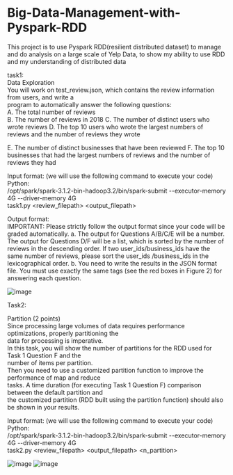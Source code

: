 # Big-Data-Management-with-Pyspark-RDD
This project is to use Pyspark RDD(resilient distributed dataset) to manage and do analysis on a large scale of Yelp Data, to show my ability to use RDD and my understanding of distributed data  

task1:    
Data Exploration  
You will work on test_review.json, which contains the review information from users, and write a  
program to automatically answer the following questions:  
A. The total number of reviews  
B. The number of reviews in 2018 
C. The number of distinct users who wrote reviews 
D. The top 10 users who wrote the largest numbers of reviews and the number of reviews they wrote
  
E. The number of distinct businesses that have been reviewed 
F. The top 10 businesses that had the largest numbers of reviews and the number of reviews they had  

Input format: (we will use the following command to execute your code)  
Python:  
/opt/spark/spark-3.1.2-bin-hadoop3.2/bin/spark-submit --executor-memory 4G --driver-memory 4G  
task1.py <review_filepath> <output_filepath>  

Output format:  
IMPORTANT: Please strictly follow the output format since your code will be graded automatically.
a. The output for Questions A/B/C/E will be a number. The output for Questions D/F will be a list, which
is sorted by the number of reviews in the descending order. If two user_ids/business_ids have the same
number of reviews, please sort the user_ids /business_ids in the lexicographical order.
b. You need to write the results in the JSON format file. You must use exactly the same tags (see the red
boxes in Figure 2) for answering each question.  

![image](https://user-images.githubusercontent.com/43727688/222016738-a56114a1-d85e-45ec-857e-65c9a88643fd.png)




Task2:   

Partition (2 points)  
Since processing large volumes of data requires performance optimizations, properly partitioning the  
data for processing is imperative.  
In this task, you will show the number of partitions for the RDD used for Task 1 Question F and the  
number of items per partition.  
Then you need to use a customized partition function to improve the performance of map and reduce  
tasks. A time duration (for executing Task 1 Question F) comparison between the default partition and  
the customized partition (RDD built using the partition function) should also be shown in your results.  


Input format: (we will use the following command to execute your code)  
Python:  
/opt/spark/spark-3.1.2-bin-hadoop3.2/bin/spark-submit --executor-memory 4G --driver-memory 4G  
task2.py <review_filepath> <output_filepath> <n_partition>  


![image](https://user-images.githubusercontent.com/43727688/222017286-8d7ab495-8c27-42d9-bf2d-799ec1506a8d.png)
![image](https://user-images.githubusercontent.com/43727688/222017298-ff1517a5-aaa1-4fa2-89fb-9033c974f5e9.png)











